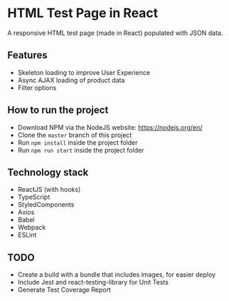 # HTML Test Page in React
A responsive HTML test page (made in React) populated with JSON data.

## Features
- Skeleton loading to improve User Experience
- Async AJAX loading of product data
- Filter options

## How to run the project
- Download NPM via the NodeJS website: https://nodejs.org/en/
- Clone the `master` branch of this project
- Run `npm install` inside the project folder
- Run `npm run start` inside the project folder

## Technology stack
- ReactJS (with hooks)
- TypeScript
- StyledComponents
- Axios
- Babel
- Webpack
- ESLint

## TODO
- Create a build with a bundle that includes images, for easier deploy
- Include Jest and react-testing-library for Unit Tests
- Generate Test Coverage Report